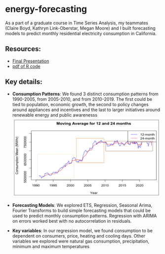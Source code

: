 # energy-forecasting
As a part of a graduate course in Time Series Analysis, my teammates (Claire Boyd, Kathryn Link-Oberstar, Megan Moore) and I built forecasting models to predict monthly residential electricity consumption in California. 

## Resources:
* [Final Presentation](ca_forecasting_final_deck.pdf)
* [pdf of R code](code_sample_R_time_series.pdf) 

## Key details:

* **Consumption Patterns**: We found 3 distinct consumption patterns from 1990-2005, from 2005-2010, and from 2010-2019. The first could be tied to population, economic growth, the second to policy changes around appliances and incentives and the last to larger initiatives around renewable energy and public awarenesss
![Alt text](image.png)

* **Forecasting Models**: We explored ETS, Regression, Seasonal Arima, Fourier Transforms to build simple forecasting models that could be used to predict monthly consumption patterns. Regression with ARIMA on errors worked best with no autocorrelation in residuals. 

* **Key variables**: In our regression model, we found consumption to be dependent on consumers, price, heating and cooling days. Other variables we explored were natural gas consumption, precipitation, minimum and maximum temperatures 